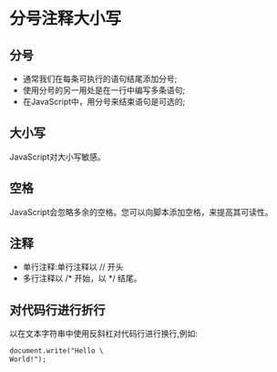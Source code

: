 # 分号注释大小写
## 分号
* 通常我们在每条可执行的语句结尾添加分号;
* 使用分号的另一用处是在一行中编写多条语句;
* 在JavaScript中，用分号来结束语句是可选的;

## 大小写
JavaScript对大小写敏感。

## 空格
JavaScript会忽略多余的空格。您可以向脚本添加空格，来提高其可读性。

## 注释
* 单行注释:单行注释以 // 开头
* 多行注释以 /* 开始，以 */ 结尾。

## 对代码行进行折行
以在文本字符串中使用反斜杠对代码行进行换行,例如:
```txt
document.write("Hello \
World!");
```
